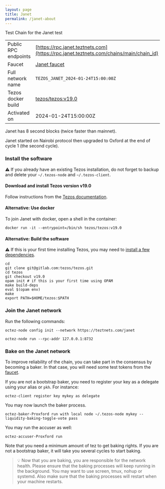 ```yaml
---
layout: page
title: Janet
permalink: /janet-about
---
```


Test Chain for the Janet test

| | |
|-------|---------------------|
| Public RPC endpoints | [https://rpc.janet.teztnets.com](https://rpc.janet.teztnets.com/chains/main/chain_id)<br/> |
| Faucet | [Janet faucet](https://faucet.janet.teztnets.com) |
| Full network name | `TEZOS_JANET_2024-01-24T15:00:00Z` |
| Tezos docker build | [tezos/tezos:v19.0](https://hub.docker.com/r/tezos/tezos/tags?page=1&ordering=last_updated&name=v19.0) |
| Activated on | 2024-01-24T15:00:00Z |



Janet has 8 second blocks (twice faster than mainnet).

Janet started on Nairobi protocol then upgraded to Oxford at the end of cycle 1 (the second cycle).


### Install the software

⚠️  If you already have an existing Tezos installation, do not forget to backup and delete your `~/.tezos-node` and `~/.tezos-client`.


#### Download and install Tezos version v19.0

Follow instructions from the [Tezos documentation](https://tezos.gitlab.io/introduction/howtoget.html#installing-binaries).


#### Alternative: Use docker

To join Janet with docker, open a shell in the container:

```
docker run -it --entrypoint=/bin/sh tezos/tezos:v19.0
```

#### Alternative: Build the software

⚠️  If this is your first time installing Tezos, you may need to [install a few dependencies](https://tezos.gitlab.io/introduction/howtoget.html#setting-up-the-development-environment-from-scratch).

```
cd
git clone git@gitlab.com:tezos/tezos.git
cd tezos
git checkout v19.0
opam init # if this is your first time using OPAM
make build-deps
eval $(opam env)
make
export PATH=$HOME/tezos:$PATH
```

### Join the Janet network

Run the following commands:

```
octez-node config init --network https://teztnets.com/janet

octez-node run --rpc-addr 127.0.0.1:8732
```






### Bake on the Janet network

To improve reliability of the chain, you can take part in the consensus by becoming a baker. In that case, you will need some test tokens from the [faucet](https://faucet.janet.teztnets.com).

If you are not a bootstrap baker, you need to register your key as a delegate using your alias or `pkh`. For instance:
```bash=2
octez-client register key mykey as delegate
```

You may now launch the baker process.
```bash=3
octez-baker-Proxford run with local node ~/.tezos-node mykey --liquidity-baking-toggle-vote pass
```

You may run the accuser as well:
```bash=3
octez-accuser-Proxford run
```

Note that you need a minimum amount of tez to get baking rights. If you are not a bootstrap baker, it will take you several cycles to start baking.

> 💡 Now that you are baking, you are responsible for the network health. Please ensure that the baking processes will keep running in the background. You may want to use screen, tmux, nohup or systemd. Also make sure that the baking processes will restart when your machine restarts.


